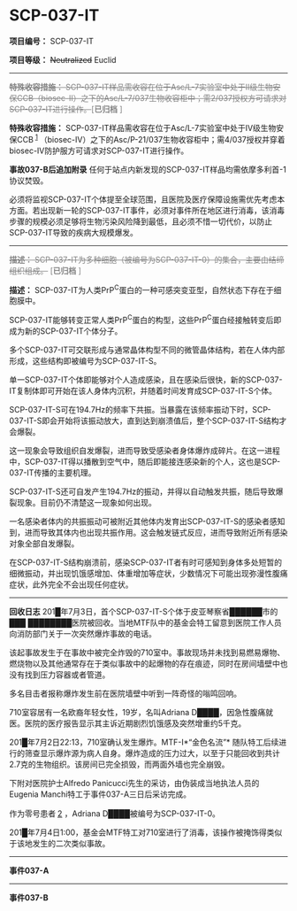 # SCP-037-IT

<p />

**项目编号：**  SCP-037-IT

**项目等级：**  <span style='text-decoration: line-through;'>Neutralized</span> Euclid


---

<span style='color: grey'><span style='text-decoration: line-through;'>**&#29305;&#27530;&#25910;&#23481;&#25514;&#26045;&#65306;**  SCP-037-IT&#26679;&#21697;&#38656;&#25910;&#23481;&#22312;&#20301;&#20110;Asc/L-7&#23454;&#39564;&#23460;&#20013;&#22788;&#20110;II&#32423;&#29983;&#29289;&#23433;&#20445;CCB&#65288;biosec-II&#65289;&#20043;&#19979;&#30340;Asc/L-7/037&#29983;&#29289;&#25910;&#23481;&#26588;&#20013;&#65307;&#38656;2/037&#25480;&#26435;&#26041;&#21487;&#35831;&#27714;&#23545;SCP-037-IT&#36827;&#34892;&#25805;&#20316;&#12290;</span>[**&#24050;&#24402;&#26723;** ]</span>

**特殊收容措施：**  SCP-037-IT样品需收容在位于Asc/L-7实验室中处于IV级生物安保CCB<sup class='footnoteref'>
 <a shape='rect' class='footnoteref' id='footnoteref-1' href='javascript:;' onclick='WIKIDOT.page.utils.scrollToReference(&apos;footnote-1&apos;)'>1</a>
</sup>（biosec-IV）之下的Asc/P-21/037生物收容柜中；需4/037授权并穿着biosec-IV防护服方可请求对SCP-037-IT进行操作。

**事故037-B后追加附录** 
任何于站点内新发现的SCP-037-IT样品均需依摩多利首-1协议焚毁。

必须将监视SCP-037-IT个体提至全球范围，且医院及医疗保障设施需优先考虑本方面。若出现新一轮的SCP-037-IT事件，必须对事件所在地区进行消毒，该消毒步骤的规模必须足够将生物污染风险降到最低，且必须不惜一切代价，以防止SCP-037-IT导致的疾病大规模爆发。


---

<span style='color: grey'><span style='text-decoration: line-through;'>**&#25551;&#36848;&#65306;**  SCP-037-IT&#20026;&#22810;&#31181;&#32454;&#32990;&#65288;&#34987;&#32534;&#21495;&#20026;SCP-037-IT-0&#65289;&#30340;&#38598;&#21512;&#65292;&#20027;&#35201;&#30001;&#32467;&#32532;&#32452;&#32455;&#32452;&#25104;&#12290;</span> [**&#24050;&#24402;&#26723;** ]</span>

**描述：**  SCP-037-IT为人类PrP<sup>C</sup>蛋白的一种可感突变亚型，自然状态下存在于细胞膜中。

SCP-037-IT能够转变正常人类PrP<sup>C</sup>蛋白的构型，这些PrP<sup>C</sup>蛋白经接触转变后即成为新的SCP-037-IT个体分子。


多个SCP-037-IT可交联形成与通常晶体构型不同的微管晶体结构，若在人体内部形成，这些结构即被编号为SCP-037-IT-S。

单一SCP-037-IT个体即能够对个人造成感染，且在感染后很快，新的SCP-037-IT复制体即可开始在该人身体内沉积，并随着时间发育成SCP-037-IT-S个体。

SCP-037-IT-S可在194.7Hz的频率下共振。当暴露在该频率振动下时，SCP-037-IT-S即会开始将该振动放大，直到达到崩溃值后，整个SCP-037-IT-S结构才会爆裂。

这一现象会导致组织自发爆裂，进而导致受感染者身体爆炸成碎片。在这一进程中，SCP-037-IT得以播散到空气中，随后即能接连感染新的个人，这也是SCP-037-IT传播的主要机理。

SCP-037-IT-S还可自发产生194.7Hz的振动，并得以自动触发共振，随后导致爆裂现象。目前仍不清楚这一现象如何出现。

一名感染者体内的共振振动可被附近其他体内发育出SCP-037-IT-S的感染者感知到，进而导致其体内也出现共振作用。这会触发链式反应，进而导致附近所有感染对象全部自发爆裂。

在SCP-037-IT-S结构崩溃前，感染SCP-037-IT者有时可感知到身体多处短暂的细微振动，并出现饥饿感增加、体重增加等症状，少数情况下可能出现弥漫性腹痛症状，此外完全不会出现任何症状。


---


<a shape='rect' name='recovery_log' />**回收日志** 
201█年7月3日，首个SCP-037-IT-S个体于皮亚琴察省██████市的███ ████████医院被回收。当地MTF队中的基金会特工留意到医院工作人员向消防部门关于一次突然爆炸事故的电话。

该起事故发生于在事故中被完全炸毁的710室中。事故现场并未找到易燃易爆物、燃烧物以及其他通常存在于类似事故中的起爆物的存在痕迹，同时在房间墙壁中也没有找到压力容器或者管道。

多名目击者报称爆炸发生前在医院墙壁中听到一阵奇怪的嗡鸣回响。

710室容居有一名欧裔年轻女性，19岁，名叫Adriana D████，因急性腹痛就医。医院的医疗报告显示其主诉近期剧烈饥饿感及突然增重约5千克。


201█年7月2日22:13，710室确认发生爆炸。MTF-I*“金色名流”* 随队特工后续进行的筛查显示爆炸源为病人自身。爆炸造成的压力过大，以至于只能回收到共计2.7克的生物组织。该房间已完全损毁，而两面外墙也完全崩毁。

下附对医院护士Alfredo Panicucci先生的采访，由伪装成当地执法人员的Eugenia Manchi特工于事件037-A三日后采访完成。


作为零号患者<sup class='footnoteref'>
 <a shape='rect' class='footnoteref' id='footnoteref-2' href='javascript:;' onclick='WIKIDOT.page.utils.scrollToReference(&apos;footnote-2&apos;)'>2</a>
</sup>，Adriana D████被编号为SCP-037-IT-0。

201█年7月4日1:00，基金会MTF特工对710室进行了消毒，该操作被掩饰得类似于该地发生的二次类似事故。


---

<a shape='rect' name='incident_A' />**事件037-A** 



---

<a shape='rect' name='incident_B' />**事件037-B** 



